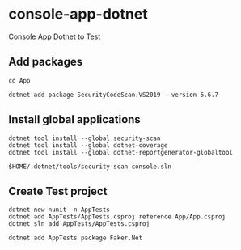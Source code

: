 # console-app-dotnet
Console App Dotnet to Test


## Add packages

```
cd App
```

```
dotnet add package SecurityCodeScan.VS2019 --version 5.6.7
```

## Install global applications

```
dotnet tool install --global security-scan
dotnet tool install --global dotnet-coverage
dotnet tool install --global dotnet-reportgenerator-globaltool
```

```
$HOME/.dotnet/tools/security-scan console.sln
```


## Create Test project

```
dotnet new nunit -n AppTests
dotnet add AppTests/AppTests.csproj reference App/App.csproj
dotnet sln add AppTests/AppTests.csproj        
```

```
dotnet add AppTests package Faker.Net
```